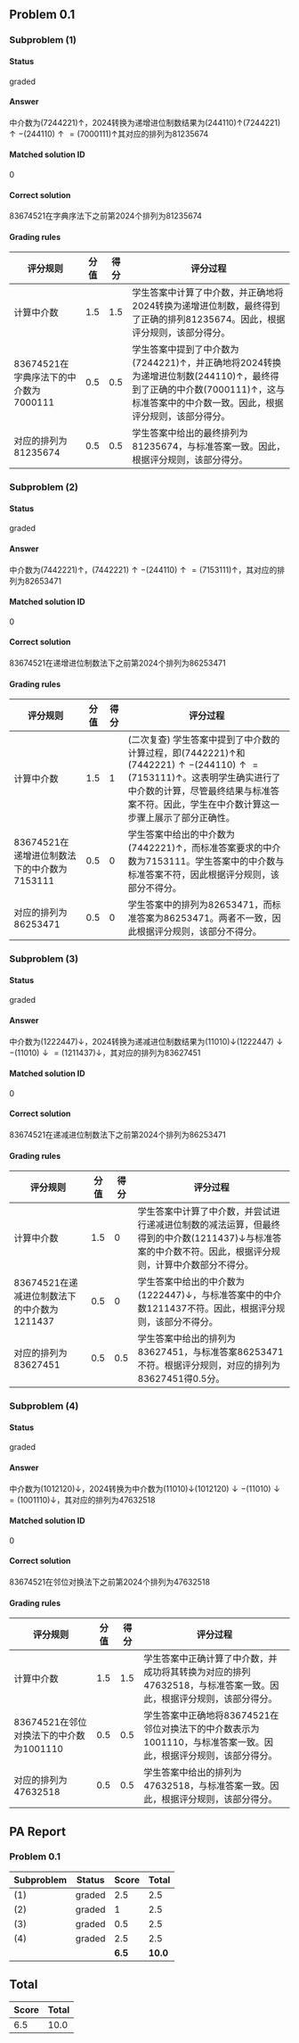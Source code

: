## Problem 0.1
### Subproblem (1)
#### Status
graded
#### Answer
中介数为$(7244221)\uparrow$，2024转换为递增进位制数结果为$(244110)\uparrow$$(7244221)\uparrow-(244110)\uparrow=(7000111)\uparrow$其对应的排列为81235674
#### Matched solution ID
0
#### Correct solution
83674521在字典序法下之前第2024个排列为81235674
#### Grading rules
| 评分规则 | 分值 | 得分 | 评分过程 |
| --- | --- | --- | --- |
| 计算中介数 | 1.5 | 1.5 | 学生答案中计算了中介数，并正确地将2024转换为递增进位制数，最终得到了正确的排列81235674。因此，根据评分规则，该部分得分。 |
| 83674521在字典序法下的中介数为7000111 | 0.5 | 0.5 | 学生答案中提到了中介数为$(7244221)\uparrow$，并正确地将2024转换为递增进位制数$(244110)\uparrow$，最终得到了正确的中介数$(7000111)\uparrow$，这与标准答案中的中介数一致。因此，根据评分规则，该部分得分。 |
| 对应的排列为81235674 | 0.5 | 0.5 | 学生答案中给出的最终排列为81235674，与标准答案一致。因此，根据评分规则，该部分得分。 |


### Subproblem (2)
#### Status
graded
#### Answer
中介数为$(7442221)\uparrow$，$(7442221)\uparrow-(244110)\uparrow=(7153111)\uparrow$，其对应的排列为82653471
#### Matched solution ID
0
#### Correct solution
83674521在递增进位制数法下之前第2024个排列为86253471
#### Grading rules
| 评分规则 | 分值 | 得分 | 评分过程 |
| --- | --- | --- | --- |
| 计算中介数 | 1.5 | 1 | (二次复查) 学生答案中提到了中介数的计算过程，即$(7442221)\uparrow$和$(7442221)\uparrow-(244110)\uparrow=(7153111)\uparrow$。这表明学生确实进行了中介数的计算，尽管最终结果与标准答案不符。因此，学生在中介数计算这一步骤上展示了部分正确性。 |
| 83674521在递增进位制数法下的中介数为7153111 | 0.5 | 0 | 学生答案中给出的中介数为$(7442221)\uparrow$，而标准答案要求的中介数为7153111。学生答案中的中介数与标准答案不符，因此根据评分规则，该部分不得分。 |
| 对应的排列为86253471 | 0.5 | 0 | 学生答案中的排列为82653471，而标准答案为86253471。两者不一致，因此根据评分规则，该部分不得分。 |


### Subproblem (3)
#### Status
graded
#### Answer
中介数为$(1222447)\downarrow$，2024转换为递减进位制数结果为$(11010)\downarrow$$(1222447)\downarrow-(11010)\downarrow=(1211437)\downarrow$，其对应的排列为83627451
#### Matched solution ID
0
#### Correct solution
83674521在递减进位制数法下之前第2024个排列为86253471
#### Grading rules
| 评分规则 | 分值 | 得分 | 评分过程 |
| --- | --- | --- | --- |
| 计算中介数 | 1.5 | 0 | 学生答案中计算了中介数，并尝试进行递减进位制数的减法运算，但最终得到的中介数$(1211437)\downarrow$与标准答案的中介数不符。因此，根据评分规则，计算中介数部分不得分。 |
| 83674521在递减进位制数法下的中介数为1211437 | 0.5 | 0 | 学生答案中给出的中介数为$(1222447)\downarrow$，与标准答案中的中介数1211437不符。因此，根据评分规则，该部分不得分。 |
| 对应的排列为83627451 | 0.5 | 0.5 | 学生答案中给出的排列为83627451，与标准答案86253471不符。根据评分规则，对应的排列为83627451得0.5分。 |


### Subproblem (4)
#### Status
graded
#### Answer
中介数为$(1012120)\downarrow$，2024转换为中介数为$(11010)\downarrow$$(1012120)\downarrow-(11010)\downarrow=(1001110)\downarrow$，其对应的排列为47632518
#### Matched solution ID
0
#### Correct solution
83674521在邻位对换法下之前第2024个排列为47632518
#### Grading rules
| 评分规则 | 分值 | 得分 | 评分过程 |
| --- | --- | --- | --- |
| 计算中介数 | 1.5 | 1.5 | 学生答案中正确计算了中介数，并成功将其转换为对应的排列47632518，与标准答案一致。因此，根据评分规则，该部分得分。 |
| 83674521在邻位对换法下的中介数为1001110 | 0.5 | 0.5 | 学生答案中正确地将83674521在邻位对换法下的中介数表示为1001110，与标准答案一致。因此，根据评分规则，该部分得分。 |
| 对应的排列为47632518 | 0.5 | 0.5 | 学生答案中给出的排列为47632518，与标准答案一致。因此，根据评分规则，该部分得分。 |


## PA Report
### Problem 0.1
| Subproblem | Status | Score | Total |
| --- | --- | --- | --- |
| (1) | graded | 2.5 | 2.5 |
| (2) | graded | 1 | 2.5 |
| (3) | graded | 0.5 | 2.5 |
| (4) | graded | 2.5 | 2.5 |
| | | **6.5** | **10.0** |
## Total
| Score | Total |
| --- | --- |
| 6.5 | 10.0 |
